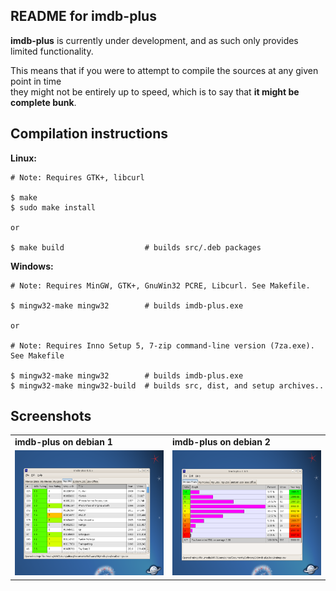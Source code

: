 ## README for imdb-plus

**imdb-plus** is currently under development, and as such only provides limited functionality.

This means that if you were to attempt to compile the sources at any given point in time <br />
they might not be entirely up to speed, which is to say that **it might be complete bunk**. <br />

## Compilation instructions

**Linux:**

    # Note: Requires GTK+, libcurl
    
    $ make
    $ sudo make install
    
    or
    
    $ make build                  # builds src/.deb packages
    
**Windows:**

    # Note: Requires MinGW, GTK+, GnuWin32 PCRE, Libcurl. See Makefile.
    
    $ mingw32-make mingw32        # builds imdb-plus.exe
    
    or 
    
    # Note: Requires Inno Setup 5, 7-zip command-line version (7za.exe). See Makefile
    
    $ mingw32-make mingw32        # builds imdb-plus.exe
    $ mingw32-make mingw32-build  # builds src, dist, and setup archives..

## Screenshots

<table>
 <tr>
  <td><b>imdb-plus on debian 1</b></td>
  <td><b>imdb-plus on debian 2</b></td>
 </tr>
 <tr>
  <td>
   <img width="280" height="200" 
    src="https://github.com/honeymustard/imdb-plus/raw/master/local/ss-linux-1.png" 
    alt="imdb-plus on debian"
   />
  </td>
  <td>
   <img width="280" height="200" 
    src="https://github.com/honeymustard/imdb-plus/raw/master/local/ss-linux-2.png" 
    alt="imdb-plus on debian"
   />
  </td>
 </tr>
</table>
